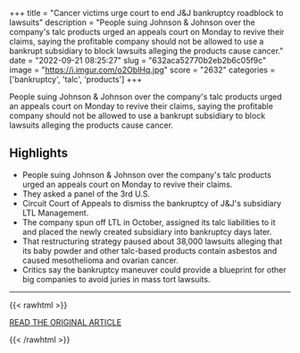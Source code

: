 +++
title = "Cancer victims urge court to end J&amp;J bankruptcy roadblock to lawsuits"
description = "People suing Johnson & Johnson over the company's talc products urged an appeals court on Monday to revive their claims, saying the profitable company should not be allowed to use a bankrupt subsidiary to block lawsuits alleging the products cause cancer."
date = "2022-09-21 08:25:27"
slug = "632aca52770b2eb2b6c05f9c"
image = "https://i.imgur.com/o2ObIHq.jpg"
score = "2632"
categories = ['bankruptcy', 'talc', 'products']
+++

People suing Johnson & Johnson over the company's talc products urged an appeals court on Monday to revive their claims, saying the profitable company should not be allowed to use a bankrupt subsidiary to block lawsuits alleging the products cause cancer.

## Highlights

- People suing Johnson & Johnson over the company's talc products urged an appeals court on Monday to revive their claims.
- They asked a panel of the 3rd U.S.
- Circuit Court of Appeals to dismiss the bankruptcy of J&J's subsidiary LTL Management.
- The company spun off LTL in October, assigned its talc liabilities to it and placed the newly created subsidiary into bankruptcy days later.
- That restructuring strategy paused about 38,000 lawsuits alleging that its baby powder and other talc-based products contain asbestos and caused mesothelioma and ovarian cancer.
- Critics say the bankruptcy maneuver could provide a blueprint for other big companies to avoid juries in mass tort lawsuits.

---

{{< rawhtml >}}
  <p class="article-category">
    <a target="_blank" href="https://www.reuters.com/markets/us/cancer-victims-urge-court-end-jj-bankruptcy-roadblock-lawsuits-2022-09-19/">READ THE ORIGINAL ARTICLE</a>
  </p>
{{< /rawhtml >}}

